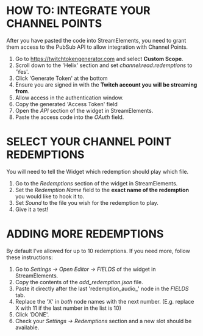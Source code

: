 # HOW TO: INTEGRATE YOUR CHANNEL POINTS
After you have pasted the code into StreamElements, you need to grant them access to the PubSub API to allow integration with Channel Points.

1. Go to https://twitchtokengenerator.com and select **Custom Scope**.
2. Scroll down to the 'Helix' section and set *channel:read:redemptions* to 'Yes'.
3. Click 'Generate Token' at the bottom
4. Ensure you are signed in with the **Twitch account you will be streaming from**.
5. Allow access in the authentication window.
6. Copy the generated 'Access Token' field
7. Open the *API* section of the widget in StreamElements.
8. Paste the access code into the *OAuth* field.

# SELECT YOUR CHANNEL POINT REDEMPTIONS
You will need to tell the Widget which redemption should play which file.

1. Go to the *Redemptions* section of the widget in StreamElements.
2. Set the *Redemption Name* field to the **exact name of the redemption** you would like to hook it to.
3. Set *Sound* to the file you wish for the redemption to play.
4. Give it a test!

# ADDING MORE REDEMPTIONS
By default I've allowed for up to 10 redemptions. If you need more, follow these instructions:

1. Go to *Settings -> Open Editor -> FIELDS* of the widget in StreamElements.
2. Copy the contents of the *add_redemption.json* file.
3. Paste it directly after the last 'redemption_audio_' node in the *FIELDS* tab.
4. Replace the 'X' in *both* node names with the next number. (E.g. replace X with 11 if the last number in the list is 10)
5. Click 'DONE'.
6. Check your *Settings -> Redemptions* section and a new slot should be available.
